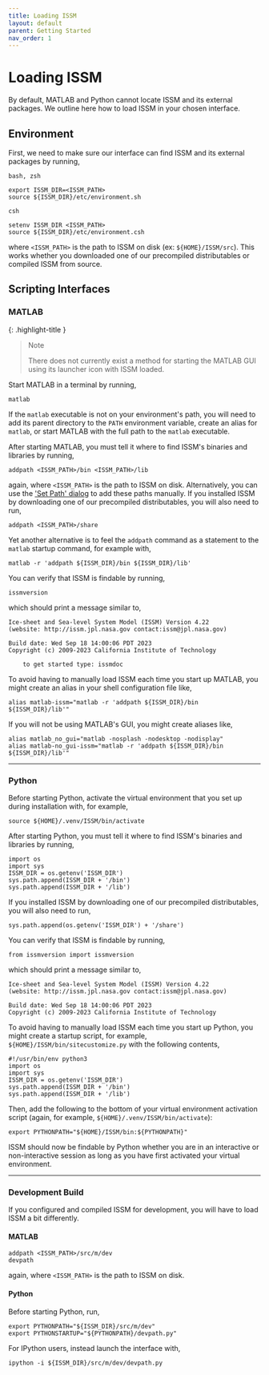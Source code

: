 ```yaml
---
title: Loading ISSM
layout: default
parent: Getting Started
nav_order: 1
---
```


# Loading ISSM
By default, MATLAB and Python cannot locate ISSM and its external packages. We outline here how to load ISSM in your chosen interface.

## Environment
First, we need to make sure our interface can find ISSM and its external packages by running,

`bash, zsh`
````
export ISSM_DIR=<ISSM_PATH>
source ${ISSM_DIR}/etc/environment.sh
````

`csh`
````
setenv ISSM_DIR <ISSM_PATH>
source ${ISSM_DIR}/etc/environment.csh
````

where `<ISSM_PATH>` is the path to ISSM on disk (ex: `${HOME}/ISSM/src`). This works whether you downloaded one of our precompiled distributables or compiled ISSM from source.

## Scripting Interfaces

### MATLAB


{: .highlight-title }
> Note
>
> There does not currently exist a method for starting the MATLAB GUI using its launcher icon with ISSM loaded.

Start MATLAB in a terminal by running,
````
matlab
````
If the `matlab` executable is not on your environment's path, you will need to add its parent directory to the `PATH` environment variable, create an alias for `matlab`, or start MATLAB with the full path to the `matlab` executable.

After starting MATLAB, you must tell it where to find ISSM's binaries and libraries by running,
````
addpath <ISSM_PATH>/bin <ISSM_PATH>/lib
````
again, where `<ISSM_PATH>` is the path to ISSM on disk. Alternatively, you can use the <a href="https://www.mathworks.com/help/matlab/matlab_env/what-is-the-matlab-search-path.html" target="_blank">'Set Path' dialog</a> to add these paths manually. If you installed ISSM by downloading one of our precompiled distributables, you will also need to run,
````
addpath <ISSM_PATH>/share
````
Yet another alternative is to feel the `addpath` command as a statement to the `matlab` startup command, for example with,
````
matlab -r 'addpath ${ISSM_DIR}/bin ${ISSM_DIR}/lib'
````

You can verify that ISSM is findable by running,
````
issmversion
````
which should print a message similar to,
````
Ice-sheet and Sea-level System Model (ISSM) Version 4.22
(website: http://issm.jpl.nasa.gov contact:issm@jpl.nasa.gov)

Build date: Wed Sep 18 14:00:06 PDT 2023
Copyright (c) 2009-2023 California Institute of Technology

    to get started type: issmdoc
````

To avoid having to manually load ISSM each time you start up MATLAB, you might create an alias in your shell configuration file like,
````
alias matlab-issm="matlab -r 'addpath ${ISSM_DIR}/bin ${ISSM_DIR}/lib'"
````
If you will not be using MATLAB's GUI, you might create aliases like,
````
alias matlab_no_gui="matlab -nosplash -nodesktop -nodisplay"
alias matlab-no_gui-issm="matlab -r 'addpath ${ISSM_DIR}/bin ${ISSM_DIR}/lib'"
````

<hr>

### Python
Before starting Python, activate the virtual environment that you set up during installation with, for example,
````
source ${HOME}/.venv/ISSM/bin/activate
````

After starting Python, you must tell it where to find ISSM's binaries and libraries by running,
````
import os
import sys
ISSM_DIR = os.getenv('ISSM_DIR')
sys.path.append(ISSM_DIR + '/bin')
sys.path.append(ISSM_DIR + '/lib')
````
If you installed ISSM by downloading one of our precompiled distributables, you will also need to run,
````
sys.path.append(os.getenv('ISSM_DIR') + '/share')
````

You can verify that ISSM is findable by running,
````
from issmversion import issmversion
````
which should print a message similar to,
````
Ice-sheet and Sea-level System Model (ISSM) Version 4.22
(website: http://issm.jpl.nasa.gov contact:issm@jpl.nasa.gov)

Build date: Wed Sep 18 14:00:06 PDT 2023
Copyright (c) 2009-2023 California Institute of Technology
````

To avoid having to manually load ISSM each time you start up Python, you might create a startup script, for example, `${HOME}/ISSM/bin/sitecustomize.py` with the following contents,
````
#!/usr/bin/env python3
import os
import sys
ISSM_DIR = os.getenv('ISSM_DIR')
sys.path.append(ISSM_DIR + '/bin')
sys.path.append(ISSM_DIR + '/lib')
````
Then, add the following to the bottom of your virtual environment activation script (again, for example, `${HOME}/.venv/ISSM/bin/activate`):
````
export PYTHONPATH="${HOME}/ISSM/bin:${PYTHONPATH}"
````
ISSM should now be findable by Python whether you are in an interactive or non-interactive session as long as you have first activated your virtual environment.

<hr>

### Development Build
If you configured and compiled ISSM for development, you will have to load ISSM a bit differently.

#### MATLAB
````
addpath <ISSM_PATH>/src/m/dev
devpath
````
again, where `<ISSM_PATH>` is the path to ISSM on disk.

#### Python
Before starting Python, run,
````
export PYTHONPATH="${ISSM_DIR}/src/m/dev"
export PYTHONSTARTUP="${PYTHONPATH}/devpath.py"
````

For IPython users, instead launch the interface with,
````
ipython -i ${ISSM_DIR}/src/m/dev/devpath.py
````

